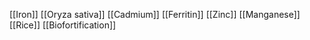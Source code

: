 [[Iron]]
[[Oryza sativa]]
[[Cadmium]]
[[Ferritin]]
[[Zinc]]
[[Manganese]]
[[Rice]]
[[Biofortification]]
